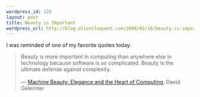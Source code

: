 ```yaml
--- 
wordpress_id: 122
layout: post
title: Beauty is Important
wordpress_url: http://blog.alieniloquent.com/2008/02/18/beauty-is-important/
---
```

I was reminded of one of my favorite quotes today.

<blockquote cite="http://www.amazon.com/exec/obidos/ASIN/046504316X">Beauty is more important in computing than anywhere else in technology because software is so complicated. Beauty is the ultimate defense against complexity.
<br />
<br />
&mdash; <a href="http://www.amazon.com/exec/obidos/ASIN/046504316X">Machine Beauty: Elegance and the Heart of Computing</a>, David Gelernter</blockquote>
